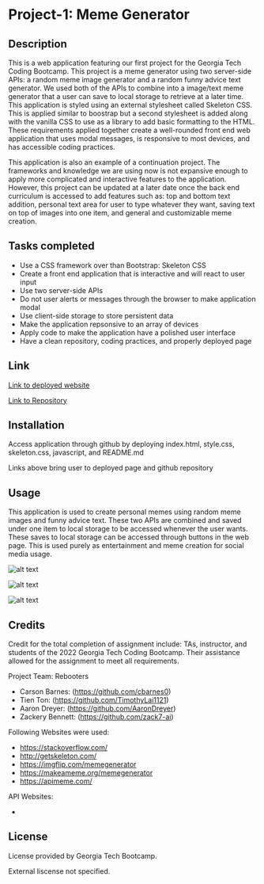 # Project-1: Meme Generator

## Description

This is a web application featuring our first project for the Georgia Tech Coding Bootcamp. This project is a meme generator using two server-side APIs: a random meme image generator and a random funny advice text generator. We used both of the APIs to combine into a image/text meme generator that a user can save to local storage to retrieve at a later time. This application is styled using an external stylesheet called Skeleton CSS. This is applied similar to boostrap but a second stylesheet is added along with the vanilla CSS to use as a library to add basic formatting to the HTML. These requirements applied together create a well-rounded front end web application that uses modal messages, is responsive to most devices, and has accessible coding practices.

This application is also an example of a continuation project. The frameworks and knowledge we are using now is not expansive enough to apply more complicated and interactive features to the application. However, this project can be updated at a later date once the back end curriculum is accessed to add features such as: top and bottom text addition, personal text area for user to type whatever they want, saving text on top of images into one item, and general and customizable meme creation.


## Tasks completed

- Use a CSS framework over than Bootstrap: Skeleton CSS
- Create a front end application that is interactive and will react to user input
- Use two server-side APIs
- Do not user alerts or messages through the browser to make application modal
- Use client-side storage to store persistent data
- Make the application repsonsive to an array of devices
- Apply code to make the application have a polished user interface
- Have a clean repository, coding practices, and properly deployed page


## Link

[Link to deployed website]()

[Link to Repository](https://github.com/cbarnes0/Meme-Generator/tree/main)


## Installation

Access application through github by deploying index.html, style.css, skeleton.css, javascript, and README.md

Links above bring user to deployed page and github repository

## Usage

This application is used to create personal memes using random meme images and funny advice text. These two APIs are combined and saved under one item to local storage to be accessed whenever the user wants. These saves to local storage can be accessed through buttons in the web page. This is used purely as entertainment and meme creation for social media usage.


![alt text]()

![alt text]()

![alt text]()

## Credits

Credit for the total completion of assignment include: TAs, instructor, and students of the 2022 Georgia Tech Coding Bootcamp. Their assistance allowed for the assignment to meet all requirements.

Project Team: Rebooters

- Carson Barnes: (https://github.com/cbarnes0)
- Tien Ton: (https://github.com/TimothyLai1121)
- Aaron Dreyer: (https://github.com/AaronDreyer)
- Zackery Bennett: (https://github.com/zack7-ai)


Following Websites were used:

- https://stackoverflow.com/
- http://getskeleton.com/
- https://imgflip.com/memegenerator
- https://makeameme.org/memegenerator
- https://apimeme.com/

API Websites:

- 

## License

License provided by Georgia Tech Bootcamp.

External liscense not specified.

